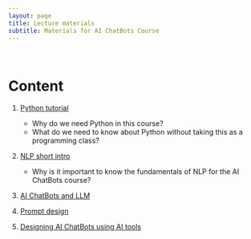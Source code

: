 ```yaml
---
layout: page
title: Lecture materials
subtitle: Materials for AI ChatBots Course
---
```


&nbsp;

# Content

1. [Python tutorial](./python.md)
   - Why do we need Python in this course?
   - What do we need to know about Python without taking this as a programming class?

2. [NLP short intro](./nlp.md)
   - Why is it important to know the fundamentals of NLP for the AI ChatBots course?

3. [AI ChatBots and LLM](./aichatbots_llms.md)
4. [Prompt design](./prompt_design.md)
5. [Designing AI ChatBots using AI tools](./aichatbots_design.md)
